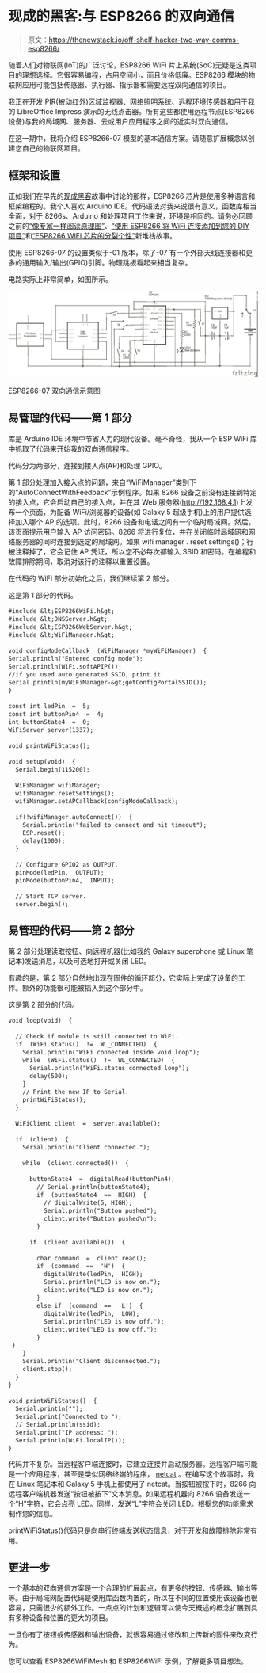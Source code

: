 # 现成的黑客:与 ESP8266 的双向通信

> 原文：<https://thenewstack.io/off-shelf-hacker-two-way-comms-esp8266/>

随着人们对物联网(IoT)的广泛讨论，ESP8266 WiFi 片上系统(SoC)无疑是这类项目的理想选择。它很容易编程，占用空间小，而且价格低廉。ESP8266 模块的物联网应用可能包括传感器、执行器、指示器和需要远程双向通信的项目。

我正在开发 PIR(被动红外)区域监视器、网络照明系统、远程环境传感器和用于我的 LibreOffice Impress 演示的无线点击器。所有这些都使用远程节点(ESP8266 设备)与我的局域网、服务器、云或用户应用程序之间的近实时双向通信。

在这一期中，我将介绍 ESP8266-07 模型的基本通信方案。请随意扩展概念以创建您自己的物联网项目。

## 框架和设置

正如我们在早先的[现成黑客](/tag/off-the-shelf-hacker/)故事中讨论的那样，ESP8266 芯片是使用多种语言和框架编程的。我个人喜欢 Arduino IDE。代码语法对我来说很有意义，函数库相当全面，对于 8266s、Arduino 和处理项目工作来说，环境是相同的。请务必回顾之前的[“像专家一样阅读原理图”](https://thenewstack.io/off-shelf-hacker-read-schematics-like-pro/)、[“使用 ESP8266 将 WiFi 连接添加到您的 DIY 项目”](https://thenewstack.io/off-shelf-hacker-programming-tips-tricks-esp8266-wifi-module/)和[“ESP8266 WiFi 芯片的分裂个性”](https://thenewstack.io/off-shelf-hacker-split-personality-esp8266/)新堆栈故事。

使用 ESP8266-07 的设置类似于-01 版本，除了-07 有一个外部天线连接器和更多的通用输入/输出(GPIO)引脚。物理跳板看起来相当复杂。

电路实际上非常简单，如图所示。

![ESP8266-07 2-Way Comms Schematic](img/20fb940d1a9fee32b564be128ff5babe.png)

ESP8266-07 双向通信示意图

## 易管理的代码——第 1 部分

库是 Arduino IDE 环境中节省人力的现代设备。毫不奇怪，我从一个 ESP WiFi 库中抓取了代码来开始我的双向通信程序。

代码分为两部分，连接到接入点(AP)和处理 GPIO。

第 1 部分处理加入接入点的问题，来自“WiFiManager”类别下的“AutoConnectWithFeedback”示例程序。如果 8266 设备之前没有连接到特定的接入点，它会启动自己的接入点，并在其 Web 服务器(http://192.168.4.1)上发布一个页面，为配备 WiFi/浏览器的设备(如 Galaxy 5 超级手机)上的用户提供选择加入哪个 AP 的选项。此时，8266 设备和电话之间有一个临时局域网。然后，该页面提示用户输入 AP 访问密码。8266 将进行复位，并在关闭临时局域网和网络服务器的同时连接到选定的局域网。如果 wifi manager . reset settings()；行被注释掉了，它会记住 AP 凭证，所以您不必每次都输入 SSID 和密码。在编程和故障排除期间，取消对该行的注释以重置设置。

在代码的 WiFi 部分初始化之后，我们继续第 2 部分。

这是第 1 部分的代码。

```
#include &lt;ESP8266WiFi.h&gt;
#include &lt;DNSServer.h&gt;
#include &lt;ESP8266WebServer.h&gt;
#include &lt;WiFiManager.h&gt;

void configModeCallback  (WiFiManager *myWiFiManager)  {
Serial.println("Entered config mode");
Serial.println(WiFi.softAPIP());
//if you used auto generated SSID, print it
Serial.println(myWiFiManager-&gt;getConfigPortalSSID());
}

const int ledPin  =  5;
const int buttonPin4  =  4;
int buttonState4  =  0;
WiFiServer server(1337);

void printWiFiStatus();

void setup(void)  {
  Serial.begin(115200);

  WiFiManager wifiManager;
  wifiManager.resetSettings();
  wifiManager.setAPCallback(configModeCallback);

  if(!wifiManager.autoConnect())  {
    Serial.println("failed to connect and hit timeout");
    ESP.reset();
    delay(1000);
  }  

  // Configure GPIO2 as OUTPUT.
  pinMode(ledPin,  OUTPUT);
  pinMode(buttonPin4,  INPUT);

  // Start TCP server.
  server.begin();

```

## 易管理的代码——第 2 部分

第 2 部分处理读取按钮、向远程机器(比如我的 Galaxy superphone 或 Linux 笔记本)发送消息，以及可选地打开或关闭 LED。

有趣的是，第 2 部分自然地出现在固件的循环部分，它实际上完成了设备的工作。额外的功能很可能被插入到这个部分中。

这是第 2 部分的代码。

```
void loop(void)  {

  // Check if module is still connected to WiFi.
  if  (WiFi.status()  !=  WL_CONNECTED)  {
    Serial.println("WiFi connected inside void loop");
    while  (WiFi.status()  !=  WL_CONNECTED)  {
      Serial.println("WiFi.status connected loop");
      delay(500);
    }
    // Print the new IP to Serial.
    printWiFiStatus();
  }

  WiFiClient client  =  server.available();

  if  (client)  {
    Serial.println("Client connected.");

    while  (client.connected())  {

      buttonState4  =  digitalRead(buttonPin4);
        // Serial.println(buttonState4);
        if  (buttonState4  ==  HIGH)  {
          // digitalWrite(5, HIGH);
          Serial.println("Button pushed");
          client.write("Button pushed\n");
        }

      if  (client.available())  {  

        char command  =  client.read();
        if  (command  ==  'H')  {
          digitalWrite(ledPin,  HIGH);
          Serial.println("LED is now on.");
          client.write("LED is now on.");
        }
        else if  (command  ==  'L')  {
          digitalWrite(ledPin,  LOW);
          Serial.println("LED is now off.");
          client.write("LED is now off.");
        }
 }
    }
    Serial.println("Client disconnected.");
    client.stop();
  }
}

void printWiFiStatus()  {
  Serial.println("");
  Serial.print("Connected to ");
  // Serial.println(ssid);
  Serial.print("IP address: ");
  Serial.println(WiFi.localIP());
}

```

代码并不复杂。当远程客户端连接时，它建立连接并启动服务器。远程客户端可能是一个应用程序，甚至是类似网络终端的程序， [netcat](https://www.digitalocean.com/community/tutorials/how-to-use-netcat-to-establish-and-test-tcp-and-udp-connections-on-a-vps) 。在编写这个故事时，我在 Linux 笔记本和 Galaxy 5 手机上都使用了 netcat。当按钮被按下时，8266 向远程客户端机器发送“按钮被按下”文本消息。如果远程机器向 8266 设备发送一个“H”字符，它会点亮 LED。同样，发送“L”字符会关闭 LED。根据您的功能需求制作您的信息。

printWiFiStatus()代码只是向串行终端发送状态信息，对于开发和故障排除非常有用。

## 更进一步

一个基本的双向通信方案是一个合理的扩展起点，有更多的按钮、传感器、输出等等。由于局域网配置代码是使用库函数内置的，所以在不同的位置使用该设备也很容易，只需很少的额外工作。一点点的计划和逻辑可以使今天概述的概念扩展到具有多种设备和位置的更大的项目。

一旦你有了按钮或传感器和输出设备，就很容易通过修改和上传新的固件来改变行为。

您可以查看 ESP8266WiFiMesh 和 ESP8266WiFi 示例，了解更多项目想法。

<svg xmlns:xlink="http://www.w3.org/1999/xlink" viewBox="0 0 68 31" version="1.1"><title>Group</title> <desc>Created with Sketch.</desc></svg>